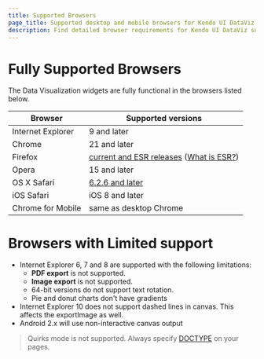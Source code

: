 ```yaml
---
title: Supported Browsers
page_title: Supported desktop and mobile browsers for Kendo UI DataViz
description: Find detailed browser requirements for Kendo UI DataViz suite.
---
```


# Fully Supported Browsers

The Data Visualization widgets are fully functional in the browsers listed below.

| Browser           | Supported versions
| ---               | ---
| Internet Explorer | 9 and later
| Chrome            | 21 and later
| Firefox           | [current and ESR releases](https://en.wikipedia.org/wiki/History_of_Firefox#Release_history) ([What is ESR?](https://www.mozilla.org/en-US/firefox/organizations/faq/))
| Opera             | 15 and later
| OS X Safari       | [6.2.6 and later](https://en.wikipedia.org/wiki/Safari_version_history#Mac)
| iOS Safari        | iOS 8 and later
| Chrome for Mobile | same as desktop Chrome

# Browsers with Limited support

* Internet Explorer 6, 7 and 8 are supported with the following limitations:
    * **PDF export** is not supported.
    * **Image export** is not supported.
    * 64-bit versions do not support text rotation.
    * Pie and donut charts don't have gradients
* Internet Explorer 10 does not support dashed lines in canvas. This affects the exportImage as well.
* Android 2.x will use non-interactive canvas output

> Quirks mode is not supported. Always specify [DOCTYPE](http://reference.sitepoint.com/html/doctypes) on your pages.

